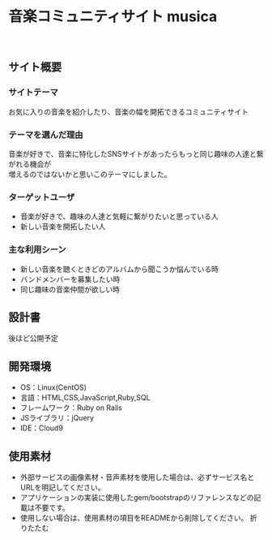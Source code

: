 # 音楽コミュニティサイト musica
​
## サイト概要

### サイトテーマ
お気に入りの音楽を紹介したり、音楽の幅を開拓できるコミュニティサイト
​
### テーマを選んだ理由
音楽が好きで、音楽に特化したSNSサイトがあったらもっと同じ趣味の人達と繋がれる機会が<br>
増えるのではないかと思いこのテーマにしました。
​
### ターゲットユーザ
- 音楽が好きで、趣味の人達と気軽に繋がりたいと思っている人
- 新しい音楽を開拓したい人
​
### 主な利用シーン
- 新しい音楽を聴くときどのアルバムから聞こうか悩んでいる時
- バンドメンバーを募集したい時
- 同じ趣味の音楽仲間が欲しい時
​
## 設計書
後ほど公開予定
​
## 開発環境
- OS：Linux(CentOS)
- 言語：HTML,CSS,JavaScript,Ruby,SQL
- フレームワーク：Ruby on Rails
- JSライブラリ：jQuery
- IDE：Cloud9
​
## 使用素材
- 外部サービスの画像素材・音声素材を使用した場合は、必ずサービス名とURLを明記してください。
- アプリケーションの実装に使用したgem/bootstrapのリファレンスなどの記載は不要です。
- 使用しない場合は、使用素材の項目をREADMEから削除してください。
折りたたむ